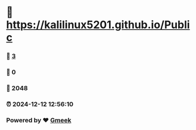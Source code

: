#   :link: https://kalilinux5201.github.io/Public 
### :page_facing_up: [3](https://kalilinux5201.github.io/Public/tag.html) 
### :speech_balloon: 0 
### :hibiscus: 2048 
### :alarm_clock: 2024-12-12 12:56:10 
### Powered by :heart: [Gmeek](https://github.com/Meekdai/Gmeek)
